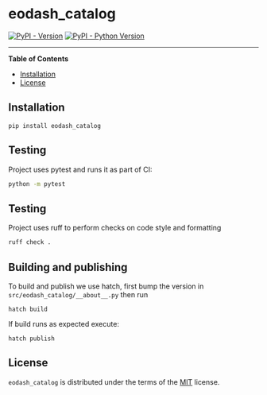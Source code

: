 # eodash_catalog

[![PyPI - Version](https://img.shields.io/pypi/v/eodash_catalog.svg)](https://pypi.org/project/eodash_catalog)
[![PyPI - Python Version](https://img.shields.io/pypi/pyversions/eodash_catalog.svg)](https://pypi.org/project/eodash_catalog)

---

**Table of Contents**

- [Installation](#installation)
- [License](#license)

## Installation

```console
pip install eodash_catalog
```

## Testing

Project uses pytest and runs it as part of CI:

```bash
python -m pytest
```

## Testing

Project uses ruff to perform checks on code style and formatting
```bash
ruff check .
```


## Building and publishing

To build and publish we use hatch, first bump the version in `src/eodash_catalog/__about__.py` then run

```console
hatch build
```

If build runs as expected execute:

```console
hatch publish
```

## License

`eodash_catalog` is distributed under the terms of the [MIT](https://spdx.org/licenses/MIT.html) license.
